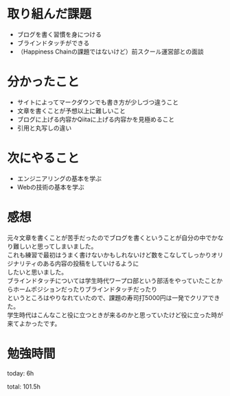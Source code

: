 # 取り組んだ課題
- ブログを書く習慣を身につける
- ブラインドタッチができる
- （Happiness Chainの課題ではないけど）前スクール運営部との面談

# 分かったこと
- サイトによってマークダウンでも書き方が少しづつ違うこと
- 文章を書くことが予想以上に難しいこと
- ブログに上げる内容かQiitaに上げる内容かを見極めること
- 引用と丸写しの違い

# 次にやること
- エンジニアリングの基本を学ぶ
- Webの技術の基本を学ぶ

# 感想
元々文章を書くことが苦手だったのでブログを書くということが自分の中でかなり難しいと思ってしまいました。  
これも練習で最初はうまく書けないかもしれないけど数をこなしてしっかりオリジナリティのある内容の投稿をしていけるように  
したいと思いました。  
ブラインドタッチについては学生時代ワープロ部という部活をやっていたことからホームポジションだったりブラインドタッチだったり  
というところはやりなれていたので、課題の寿司打5000円は一発でクリアできた。  
学生時代はこんなこと役に立つときが来るのかと思っていたけど役に立った時が来てよかったです。

# 勉強時間
today: 6h

total: 101.5h
